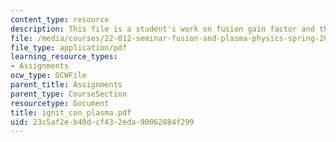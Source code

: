 ```yaml
---
content_type: resource
description: This file is a student's work on fusion gain factor and the Lawson criterion.
file: /media/courses/22-012-seminar-fusion-and-plasma-physics-spring-2006/23c5af2eb40dcf432eda90062884f299_ignit_con_plasma.pdf
file_type: application/pdf
learning_resource_types:
- Assignments
ocw_type: OCWFile
parent_title: Assignments
parent_type: CourseSection
resourcetype: Document
title: ignit_con_plasma.pdf
uid: 23c5af2e-b40d-cf43-2eda-90062884f299
---
```

